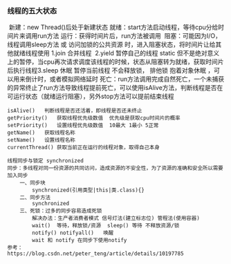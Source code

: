 ### 线程的五大状态

​    新建：new Thread()后处于新建状态
​    就绪：start方法启动线程，等待cpu分给时间片来调用run方法
​    运行：获得时间片后，run方法被调用
​    阻塞：可能因为I/O，线程调用sleep方法 或 访问加锁的公共资源 时，进入阻塞状态，将时间片让给其他就绪线程使用
​        1.join 合并线程
​        2.yield 暂停自己的线程 static 但不是绝对意义上的暂停，当cpu再次请求调度该线程的时候，状态从阻塞转为就绪，获取时间片后执行线程
​        3.sleep 休眠 暂停当前线程 不会释放锁， 排他锁 抱着对象休眠 ，可以用来倒计时，或者模拟网络延时
​    死亡：run方法调用完成自然死亡，一个未捕获的异常终止了run方法导致线程提前死亡，可以使用isAlive方法，判断线程是否在可运行状态（就绪运行阻塞），另外stop方法可以提前结束线程

    isAlive()   判断线程是否还活着，即线程是否还未终止
    getPriority()   获取线程优先级数值  优先级是获取cpu时间片的概率
    setPriority()   设置线程优先级数值  10最大 1最小 5正常
    getName()   获取线程名称
    setName()   设置线程名称
    currentThread() 获取当前正在运行的线程对象，取得自己本身
    
    线程同步与锁定 synchronized
    同步：多线程对同一份资源的共同访问，造成资源的不安全性，为了资源的准确和安全所以需要加入同步
        一、同步块
            synchronized(引用类型|this|类.class){}
        二、同步方法
            synchronized
        三、死锁：过多的同步容易造成死锁
            解决办法：生产者消费者模式 信号灯法(建立标志位) 管程法(使用容器)
            wait()  等待，释放锁/资源  sleep() 等待 不释放资源/锁
            notify() notifyall()   唤醒
            wait 和 notify 在同步下使用notify
    参考：
    https://blog.csdn.net/peter_teng/article/details/10197785

### 